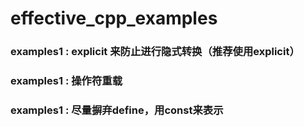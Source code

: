 # effective_cpp_examples
### examples1 : explicit 来防止进行隐式转换（推荐使用explicit）
### examples1 : 操作符重载
### examples1 : 尽量摒弃define，用const来表示
